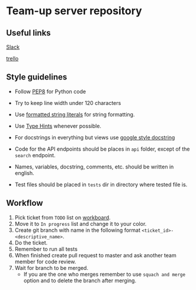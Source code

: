 # Team-up server repository


## Useful links
[Slack](https://team-up--hq.slack.com)

[trello](https://trello.com/team_up1)

## Style guidelines
* Follow [PEP8](https://www.python.org/dev/peps/pep-0008/) for Python code

* Try to keep line width under 120 characters

* Use [formatted string literals](https://www.python.org/dev/peps/pep-0498/) for string formatting.

* Use [Type Hints](https://www.python.org/dev/peps/pep-0484/) whenever possible.

* For docstrings in everything but views use [google style docstring](http://sphinxcontrib-napoleon.readthedocs.io/en/latest/example_google.html)

* Code for the API endpoints should be places in `api` folder, except of the `search` endpoint.

* Names, variables, docstring, comments, etc. should be written in english.

* Test files should be placed in `tests` dir in directory where tested file is.

## Workflow
1. Pick ticket from `TODO` list on [workboard](https://trello.com/b/48D3VAPK/workboard).
2. Move it to `In progress` list and change it to your color.
3. Create git branch with name in the following format `<ticket_id>-<descriptive_name>`.
4. Do the ticket.
5. Remember to run all tests
6. When finished create pull request to master and ask another team member for code review.
7. Wait for branch to be merged.
    * If you are the one who merges remember to use `squach and merge` option and to delete the branch after merging.
    